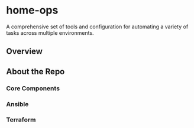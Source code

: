 # home-ops

A comprehensive set of tools and configuration for automating a variety of tasks across multiple environments.

## Overview

## About the Repo

### Core Components

### Ansible

### Terraform
